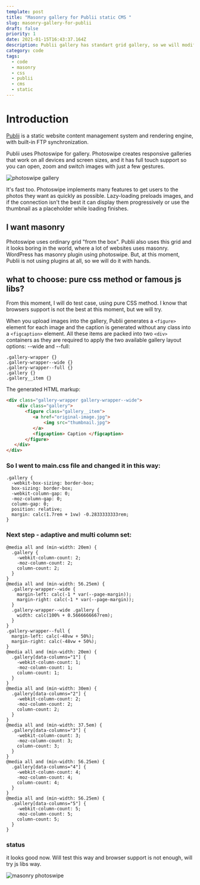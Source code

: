 ```yaml
---
template: post
title: "Masonry gallery for Publii static CMS "
slug: masonry-gallery-for-publii
draft: false
priority: 1
date: 2021-01-15T16:43:37.164Z
description: Publii gallery has standart grid gallery, so we will modify it into masonry
category: code
tags:
  - code
  - masonry
  - css
  - publii
  - cms
  - static
---
```

# Introduction

[Publii](https://getpublii.com/) is a static website content management system and rendering engine, with built-in FTP synchronization.

Publii uses Photoswipe for gallery. Photoswipe creates responsive galleries that work on all devices and screen sizes, and it has full touch support so you can open, zoom and switch images with just a few gestures.

![photoswipe gallery](/media/photoswipe.jpg "photoswhipe gallery")

It's fast too. Photoswipe implements many features to get users to the photos they want as quickly as possible. Lazy-loading preloads images, and if the connection isn't the best it can display them progressively or use the thumbnail as a placeholder while loading finishes.  

## I want masonry

Photoswipe uses ordinary grid "from the box". Publii also uses this grid and it looks boring in the world, where a lot of websites uses masonry. WordPress has masonry plugin using photoswipe. But, at this moment, Publii is not using plugins at all, so we will do it with hands.

## what to choose: pure css method or famous js libs?

From this moment, I will do test case, using pure CSS method. I know that browsers support is not the best at this moment, but we will try. 

When you upload images into the gallery, Publii generates a `<figure>` element for each image and the caption is generated without any class into a `<figcaption>` element. All these items are packed into two `<div>` containers as they are required to apply the two available gallery layout options: --wide and --full:

```
.gallery-wrapper {}
.gallery-wrapper--wide {}
.gallery-wrapper--full {}
.gallery {}
.gallery__item {}
```

The generated HTML markup:

```html
<div class="gallery-wrapper gallery-wrapper--wide">
    <div class="gallery">
       <figure class="gallery__item">
          <a href="original-image.jpg">
              <img src="thumbnail.jpg">
          </a>
          <figcaption> Caption </figcaption>
       </figure>
   </div>
</div>
```

### So I went to main.css file and changed it in this way:

```
.gallery {
  -webkit-box-sizing: border-box;
  box-sizing: border-box;
  -webkit-column-gap: 0;
  -moz-column-gap: 0;
  column-gap: 0;
  position: relative;
  margin: calc(1.7rem + 1vw) -0.2833333333rem;
}
```

### Next step - adaptive and multi column set:

```
@media all and (min-width: 20em) {
  .gallery {
    -webkit-column-count: 2;
    -moz-column-count: 2;
    column-count: 2;
  }
}
@media all and (min-width: 56.25em) {
  .gallery-wrapper--wide {
    margin-left: calc(-1 * var(--page-margin));
    margin-right: calc(-1 * var(--page-margin));
  }
  .gallery-wrapper--wide .gallery {
    width: calc(100% + 0.5666666667rem);
  }
}
.gallery-wrapper--full {
  margin-left: calc(-48vw + 50%);
  margin-right: calc(-48vw + 50%);
}
@media all and (min-width: 20em) {
  .gallery[data-columns="1"] {
    -webkit-column-count: 1;
    -moz-column-count: 1;
    column-count: 1;
  }
}
@media all and (min-width: 30em) {
  .gallery[data-columns="2"] {
    -webkit-column-count: 2;
    -moz-column-count: 2;
    column-count: 2;
  }
}
@media all and (min-width: 37.5em) {
  .gallery[data-columns="3"] {
    -webkit-column-count: 3;
    -moz-column-count: 3;
    column-count: 3;
  }
}
@media all and (min-width: 56.25em) {
  .gallery[data-columns="4"] {
    -webkit-column-count: 4;
    -moz-column-count: 4;
    column-count: 4;
  }
}
@media all and (min-width: 56.25em) {
  .gallery[data-columns="5"] {
    -webkit-column-count: 5;
    -moz-column-count: 5;
    column-count: 5;
  }
}
```

### status

it looks good now. Will test this way and browser support is not enough, will try js libs way.

![masonry photoswipe](/media/masonry-photoswipe.jpg "masonry photoswipe")